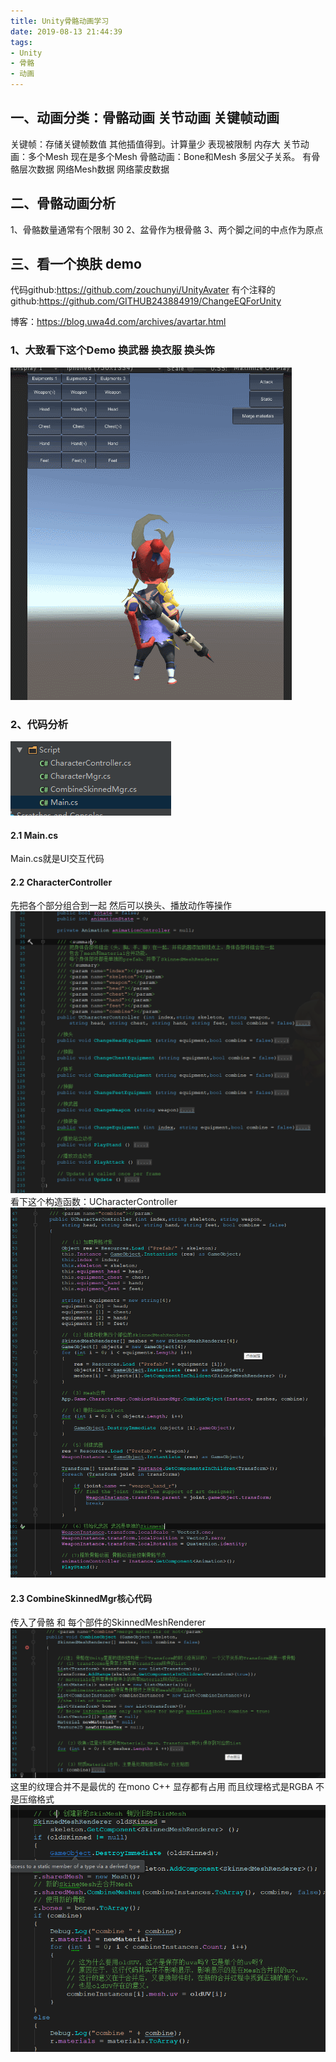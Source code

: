 ```yaml
---
title: Unity骨骼动画学习
date: 2019-08-13 21:44:39
tags: 
- Unity
- 骨骼
- 动画
---
```



## 一、动画分类：骨骼动画 关节动画 关键帧动画
关键帧：存储关键帧数值 其他插值得到。计算量少 表现被限制 内存大
关节动画：多个Mesh  现在是多个Mesh
骨骼动画：Bone和Mesh 多层父子关系。 有骨骼层次数据  网络Mesh数据  网络蒙皮数据 

<!-- more -->

## 二、骨骼动画分析
1、骨骼数量通常有个限制 30
2、盆骨作为根骨骼
3、两个脚之间的中点作为原点

## 三、看一个换肤 demo
代码github:https://github.com/zouchunyi/UnityAvater
有个注释的github:https://github.com/GITHUB243884919/ChangeEQForUnity

博客：https://blog.uwa4d.com/archives/avartar.html

### 1、大致看下这个Demo 换武器 换衣服 换头饰
![](Img/demo.gif)


### 2、代码分析
![](Img/2019-08-13-21-56-41.png)
#### 2.1 Main.cs
Main.cs就是UI交互代码 
#### 2.2 CharacterController
先把各个部分组合到一起 然后可以换头、播放动作等操作
![](Img/2019-08-13-22-15-17.png)
看下这个构造函数：UCharacterController
![](Img/2019-08-14-12-59-05.png)
#### 2.3 CombineSkinnedMgr核心代码
传入了骨骼 和 每个部件的SkinnedMeshRenderer
![](Img/2019-08-14-13-51-42.png)
这里的纹理合并不是最优的 在mono C++ 显存都有占用 而且纹理格式是RGBA 不是压缩格式
![](Img/2019-08-14-13-56-13.png)
